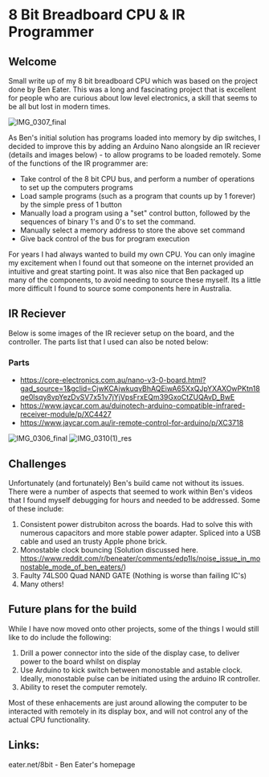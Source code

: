 # 8 Bit Breadboard CPU & IR Programmer

## Welcome 

Small write up of my 8 bit breadboard CPU which was based on the project done by Ben Eater. This was a long and fascinating project that is excellent for people who are curious about low level electronics, a skill that seems to be all but lost in modern times. 

![IMG_0307_final](https://github.com/scassar/8-bit-computer-and-IR-programmer/assets/2356898/472b002d-fa68-478e-a859-dd355f245c4f)


As Ben's initial solution has programs loaded into memory by dip switches, I decided to improve this by adding an Arduino Nano alongside an IR reciever (details and images below) - to allow programs to be loaded remotely. Some of the functions of the IR programmer are: 

- Take control of the 8 bit CPU bus, and perform a number of operations to set up the computers programs
- Load sample programs (such as a program that counts up by 1 forever) by the simple press of 1 button
- Manually load a program using a "set" control button, followed by the sequences of binary 1's and 0's to set the command.
- Manually select a memory address to store the above set command
- Give back control of the bus for program execution

For years I had always wanted to build my own CPU. You can only imagine my excitement when I found out that someone on the internet provided an intuitive and great starting point. It was also nice that Ben packaged up many of the components, to avoid needing to source these myself. Its a little more difficult I found to source some components here in Australia.

## IR Reciever 

Below is some images of the IR reciever setup on the board, and the controller. The parts list that I used can also be noted below:

### Parts
- https://core-electronics.com.au/nano-v3-0-board.html?gad_source=1&gclid=CjwKCAjwkuqvBhAQEiwA65XxQJpYXAXOwPKtn18qe0lsqy8vpYezDvSV7x51v7jYjVpsFrxEQm39GxoCtZUQAvD_BwE
- https://www.jaycar.com.au/duinotech-arduino-compatible-infrared-receiver-module/p/XC4427
- https://www.jaycar.com.au/ir-remote-control-for-arduino/p/XC3718

![IMG_0306_final](https://github.com/scassar/8-bit-computer-and-IR-programmer/assets/2356898/01f6855e-f359-455b-bf5d-0f73cf9204d9)
![IMG_0310(1)_res](https://github.com/scassar/8-bit-computer-and-IR-programmer/assets/2356898/6569df7d-8dbc-4f28-9ad9-584304de99b7)


## Challenges

Unfortunately (and fortunately) Ben's build came not without its issues. There were a number of aspects that seemed to work within Ben's videos that I found myself debugging for hours and needed to be addressed. Some of these include: 

1) Consistent power distrubiton across the boards. Had to solve this with numerous capacitors and more stable power adapter. Spliced into a USB cable and used an trusty Apple phone brick.
2) Monostable clock bouncing (Solution discussed here. https://www.reddit.com/r/beneater/comments/edp1ls/noise_issue_in_monostable_mode_of_ben_eaters/)
3) Faulty 74LS00 Quad NAND GATE (Nothing is worse than failing IC's)
4) Many others!

## Future plans for the build

While I have now moved onto other projects, some of the things I would still like to do include the following: 

1) Drill a power connector into the side of the display case, to deliver power to the board whilst on display
2) Use Arduino to kick switch between monostable and astable clock. Ideally, monostable pulse can be initiated using the arduino IR controller.
3) Ability to reset the computer remotely.

Most of these enhacements are just around allowing the computer to be interacted with remotely in its display box, and will not control any of the actual CPU functionality.

## Links: 
eater.net/8bit - Ben Eater's homepage






